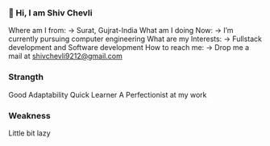 ### 👋 Hi, I am Shiv Chevli 

Where am I from: -> Surat, Gujrat-India
What am I doing Now: -> I’m currently pursuing computer engineering
What are my Interests: -> Fullstack development and Software development 
How to reach me: -> Drop me a mail at shivchevli9212@gmail.com

### Strangth

Good Adaptability
Quick Learner
A Perfectionist at my work

### Weakness

Little bit lazy

<!--
**ShivChevli/ShivChevli** is a ✨ _special_ ✨ repository because its `README.md` (this file) appears on your GitHub profile.

Here are some ideas to get you started:

- 🔭 I’m currently working on ...
- 🌱 I’m currently learning ...
- 👯 I’m looking to collaborate on ...
- 🤔 I’m looking for help with ...
- 💬 Ask me about ...
- 😄 Pronouns: ...
- ⚡ Fun fact: ...
-->
